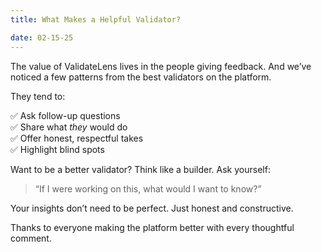 ```yaml
---
title: What Makes a Helpful Validator?

date: 02-15-25
---
```


The value of ValidateLens lives in the people giving feedback. And we’ve noticed a few patterns from the best validators on the platform.

They tend to:

✅ Ask follow-up questions  
✅ Share what _they_ would do  
✅ Offer honest, respectful takes  
✅ Highlight blind spots

Want to be a better validator? Think like a builder. Ask yourself:

> “If I were working on this, what would I want to know?”

Your insights don’t need to be perfect. Just honest and constructive.

Thanks to everyone making the platform better with every thoughtful comment.
